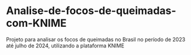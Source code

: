 # Analise-de-focos-de-queimadas-com-KNIME
Projeto para analisar os focos de queimadas no Brasil no período de 2023 até julho de 2024, utilizando a plataforma KNIME
